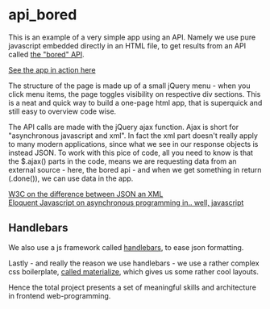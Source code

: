 # api_bored
  This is an example of a very simple app using an API. Namely we use pure javascript embedded directly in an HTML file, to get results from an API called <a href="https://www.boredapi.com/documentation">the "bored" API</a>.
  
<a href="https://simmoe.github.io/api_bored/">See the app in action here</a>
  
  The structure of the page is made up of a small jQuery menu - when you click menu items, the page toggles visibility on respective div sections. This is a neat and quick way to build a one-page html app, that is superquick and still easy to overview code wise.  
  
  The API calls are made with the jQuery ajax function. Ajax is short for "asynchronous javascript and xml". In fact the xml part doesn't really apply to many modern applications, since what we see in our response objects is instead JSON. To work with this pice of code, all you need to know is that the $.ajax() parts in the code, means we are requesting data from an external source - here, the bored api - and when we get something in return (.done()), we can use data in the app.
  
  <a href="https://www.w3schools.com/js/js_json_xml.asp">W3C on the difference between JSON an XML</a><br>
  <a href="">Eloquent Javascript on asynchronous programming in.. well, javascript</a>
  
## Handlebars
  We also use a js framework called <a href="https://handlebarsjs.com/">handlebars</a>, to ease json formatting. 
  
  
  Lastly - and really the reason we use handlebars - we use a rather complex css boilerplate, <a href="https://materializecss.com/cards.html"> called materialize</a>, which gives us some rather cool layouts. 
  
  Hence the total project presents a set of meaningful skills and architecture in frontend web-programming. 

  
